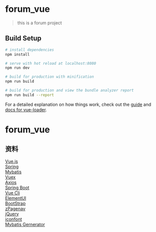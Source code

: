 # forum_vue

> this is a forum project

## Build Setup

``` bash
# install dependencies
npm install

# serve with hot reload at localhost:8080
npm run dev

# build for production with minification
npm run build

# build for production and view the bundle analyzer report
npm run build --report
```

For a detailed explanation on how things work, check out the [guide](http://vuejs-templates.github.io/webpack/) and [docs for vue-loader](http://vuejs.github.io/vue-loader).
# forum_vue

## 资料
[Vue.js](https://cn.vuejs.org/)  
[Spring](https://spring.io/)  
[Mybatis](https://mybatis.org/mybatis-3/zh/getting-started.html)  
[Vuex](https://vuex.vuejs.org/zh/)  
[Axios](https://www.runoob.com/vue2/vuejs-ajax-axios.html)  
[Spring Boot](https://spring.io/projects/spring-boot)  
[Vue Cli](https://cli.vuejs.org/zh/guide/prototyping.html)  
[ElementUI](https://element.eleme.cn/2.0/#/zh-CN/component/installation)  
[BootStrap](https://v3.bootcss.com/components/)  
[zPagenav](https://github.com/artdevue/PageNav)  
[jQuery](https://jquery.cuishifeng.cn/)  
[iconfont](https://www.iconfont.cn/)  
[Mybatis Gernerator](http://mybatis.org/generator/running/runningWithMaven.html)  
